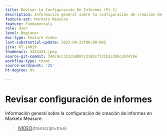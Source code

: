 ```yaml
---
title: Revisar La Configuración De Informes (Pt.1)
description: Información general sobre la configuración de creación de informes en Marketo Measure.
feature-set: Marketo Measure
feature: Fundamentals
role: User
level: Beginner
doc-type: Feature Video
last-substantial-update: 2023-09-22T00:00:00Z
jira: KT-14029
thumbnail: 3424431.jpeg
source-git-commit: 34dc9cc313cb8807c318b1f721b1cdb0ca57428e
workflow-type: tm+mt
source-wordcount: '25'
ht-degree: 0%

---
```



# Revisar configuración de informes

Información general sobre la configuración de creación de informes en Marketo Measure.

>[!VIDEO](https://video.tv.adobe.com/v/3424431/?learn=on){transcript=true}
